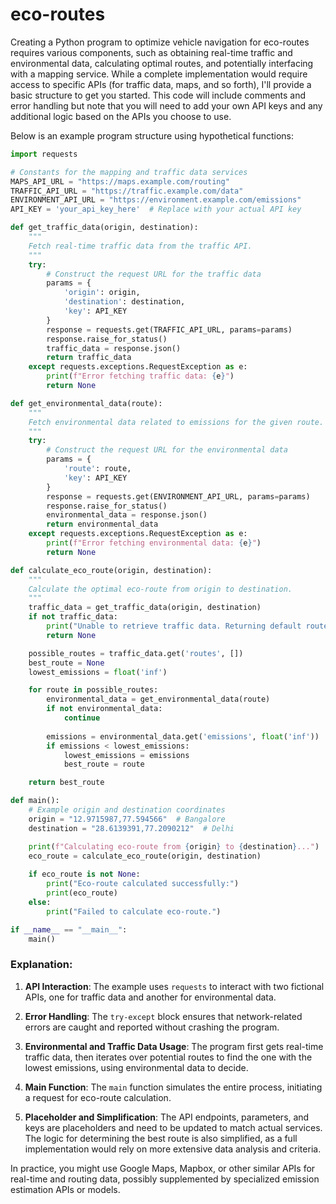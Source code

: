 # eco-routes

Creating a Python program to optimize vehicle navigation for eco-routes requires various components, such as obtaining real-time traffic and environmental data, calculating optimal routes, and potentially interfacing with a mapping service. While a complete implementation would require access to specific APIs (for traffic data, maps, and so forth), I'll provide a basic structure to get you started. This code will include comments and error handling but note that you will need to add your own API keys and any additional logic based on the APIs you choose to use.

Below is an example program structure using hypothetical functions:

```python
import requests

# Constants for the mapping and traffic data services
MAPS_API_URL = "https://maps.example.com/routing"
TRAFFIC_API_URL = "https://traffic.example.com/data"
ENVIRONMENT_API_URL = "https://environment.example.com/emissions"
API_KEY = 'your_api_key_here'  # Replace with your actual API key

def get_traffic_data(origin, destination):
    """
    Fetch real-time traffic data from the traffic API.
    """
    try:
        # Construct the request URL for the traffic data
        params = {
            'origin': origin,
            'destination': destination,
            'key': API_KEY
        }
        response = requests.get(TRAFFIC_API_URL, params=params)
        response.raise_for_status()
        traffic_data = response.json()
        return traffic_data
    except requests.exceptions.RequestException as e:
        print(f"Error fetching traffic data: {e}")
        return None

def get_environmental_data(route):
    """
    Fetch environmental data related to emissions for the given route.
    """
    try:
        # Construct the request URL for the environmental data
        params = {
            'route': route,
            'key': API_KEY
        }
        response = requests.get(ENVIRONMENT_API_URL, params=params)
        response.raise_for_status()
        environmental_data = response.json()
        return environmental_data
    except requests.exceptions.RequestException as e:
        print(f"Error fetching environmental data: {e}")
        return None

def calculate_eco_route(origin, destination):
    """
    Calculate the optimal eco-route from origin to destination.
    """
    traffic_data = get_traffic_data(origin, destination)
    if not traffic_data:
        print("Unable to retrieve traffic data. Returning default route.")
        return None

    possible_routes = traffic_data.get('routes', [])
    best_route = None
    lowest_emissions = float('inf')

    for route in possible_routes:
        environmental_data = get_environmental_data(route)
        if not environmental_data:
            continue
        
        emissions = environmental_data.get('emissions', float('inf'))
        if emissions < lowest_emissions:
            lowest_emissions = emissions
            best_route = route

    return best_route

def main():
    # Example origin and destination coordinates
    origin = "12.9715987,77.594566"  # Bangalore
    destination = "28.6139391,77.2090212"  # Delhi

    print(f"Calculating eco-route from {origin} to {destination}...")
    eco_route = calculate_eco_route(origin, destination)
    
    if eco_route is not None:
        print("Eco-route calculated successfully:")
        print(eco_route)
    else:
        print("Failed to calculate eco-route.")

if __name__ == "__main__":
    main()
```

### Explanation:

1. **API Interaction**: The example uses `requests` to interact with two fictional APIs, one for traffic data and another for environmental data.
   
2. **Error Handling**: The `try-except` block ensures that network-related errors are caught and reported without crashing the program.

3. **Environmental and Traffic Data Usage**: The program first gets real-time traffic data, then iterates over potential routes to find the one with the lowest emissions, using environmental data to decide.

4. **Main Function**: The `main` function simulates the entire process, initiating a request for eco-route calculation.

5. **Placeholder and Simplification**: The API endpoints, parameters, and keys are placeholders and need to be updated to match actual services. The logic for determining the best route is also simplified, as a full implementation would rely on more extensive data analysis and criteria.

In practice, you might use Google Maps, Mapbox, or other similar APIs for real-time and routing data, possibly supplemented by specialized emission estimation APIs or models.